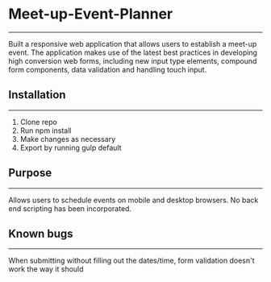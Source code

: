 # Meet-up-Event-Planner
<hr>
Built a responsive web application that allows users to establish a meet-up event. The application makes use of the latest best practices in developing high conversion web forms, including new input type elements, compound form components, data validation and handling touch input.

## Installation
<hr>
<ol>
  <li>Clone repo</li>
  <li>Run npm install</li>
  <li>Make changes as necessary</li>
  <li>Export by running gulp default</li>  
</ol>

## Purpose
<hr>
Allows users to schedule events on mobile and desktop browsers. No back end scripting has been incorporated.

## Known bugs
<hr>
When submitting without filling out the dates/time, form validation doesn't work the way it should
